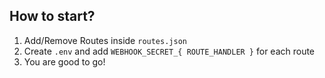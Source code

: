 ## How to start?

1. Add/Remove Routes inside `routes.json`
2. Create `.env` and add `WEBHOOK_SECRET_{ ROUTE_HANDLER }` for each route
3. You are good to go!
